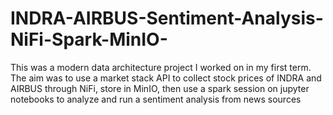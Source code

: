 # INDRA-AIRBUS-Sentiment-Analysis-NiFi-Spark-MinIO-
This was a modern data architecture project I worked on in my first term. The aim was to use a market stack API to collect stock prices of INDRA and AIRBUS through NiFi, store in MinIO, then use a spark session on jupyter notebooks to analyze and run a sentiment analysis from news sources 
